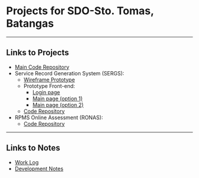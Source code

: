 # Projects for SDO-Sto. Tomas, Batangas
___

## Links to Projects

* [Main Code Repository](https://github.com/GeoDuqueza1939/SDOStoTomasBatangas)
* Service Record Generation System (SERGS):
  * [Wireframe Prototype](https://geoduqueza1939.github.io/SDOStoTomasBatangas/web/sergs/Prototype)
  * Prototype Front-end:
    * [Login page](https://geoduqueza1939.github.io/SDOStoTomasBatangas/web/sergs/login.html)
    * [Main page (option 1)](https://geoduqueza1939.github.io/SDOStoTomasBatangas/web/sergs/sergs.html)
    * [Main page (option 2)](https://geoduqueza1939.github.io/SDOStoTomasBatangas/web/sergs/sergs-OLD.html)
  * [Code Repository](https://github.com/GeoDuqueza1939/SDOStoTomasBatangas/tree/main/web/sergs)
* RPMS Online Assessment (RONAS):
  * [Code Repository](https://github.com/GeoDuqueza1939/SDOStoTomasBatangas/tree/main/web/ronas)
___

## Links to Notes

* [Work Log](https://geoduqueza1939.github.io/SDOStoTomasBatangas/WorkLog.md)
* [Development Notes](https://geoduqueza1939.github.io/SDOStoTomasBatangas/Notes.md)

